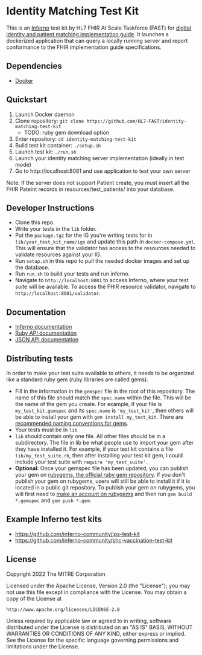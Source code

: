 # Identity Matching Test Kit

This is an [Inferno](https://github.com/inferno-community/inferno-core) test kit by HL7 FHIR At Scale Taskforce (FAST)
for [digital identity and patient matching implementation guide](http://build.fhir.org/ig/HL7/fhir-identity-matching-ig/).
It launches a dockerized application that can query a locally running server and report conformance to the FHIR implementation
guide specifications.

## Dependencies
 - [Docker](https://www.docker.com/)

## Quickstart
 1. Launch Docker daemon
 2. Clone repository: `git clone https://github.com/HL7-FAST/identity-matching-test-kit`
    + TODO: ruby gem download option
 3. Enter repository: `cd identity-matching-test-kit`
 4. Build test kit container: `./setup.sh`
 5. Launch test kit: `./run.sh`
 6. Launch your identity matching server implementation (ideally in test mode)
 7. Go to http://localhost:8081 and use application to test your own server

Note: If the server does not support Patient create, you must insert all the FHIR Pateint records in
resources/test_patients/ into your database.


## Developer Instructions
- Clone this repo.
- Write your tests in the `lib` folder.
- Put the `package.tgz` for the IG you're writing tests for in
  `lib/your_test_kit_name/igs` and update this path in `docker-compose.yml`.
  This will ensure that the validator has access to the resources needed to
  validate resources against your IG.
- Run `setup.sh` in this repo to pull the needed docker images and set up the
  database.
- Run `run.sh` to build your tests and run inferno.
- Navigate to `http://localhost:8081` to access Inferno, where your test suite will
  be available. To access the FHIR resource validator, navigate to
  `http://localhost:8081/validator`.

## Documentation
- [Inferno documentation](https://inferno-framework.github.io/inferno-core/)
- [Ruby API documentation](https://inferno-framework.github.io/inferno-core/docs)
- [JSON API documentation](https://inferno-framework.github.io/inferno-core/api-docs)

## Distributing tests

In order to make your test suite available to others, it needs to be organized
like a standard ruby gem (ruby libraries are called gems).

- Fill in the information in the `gemspec` file in the root of this repository.
  The name of this file should match the `spec.name` within the file. This will
  be the name of the gem you create. For example, if your file is
  `my_test_kit.gemspec` and its `spec.name` is `'my_test_kit'`, then others will
  be able to install your gem with `gem install my_test_kit`. There are
  [recommended naming conventions for
  gems](https://guides.rubygems.org/name-your-gem/).
- Your tests must be in `lib`
- `lib` should contain only one file. All other files should be in a
  subdirectory. The file in lib be what people use to import your gem after they
  have installed it. For example, if your test kit contains a file
  `lib/my_test_suite.rb`, then after installing your test kit gem, I could
  include your test suite with `require 'my_test_suite'`.
- **Optional:** Once your gemspec file has been updated, you can publish your
  gem on [rubygems, the official ruby gem repository](https://rubygems.org/). If
  you don't publish your gem on rubygems, users will still be able to install it
  if it is located in a public git repository. To publish your gem on rubygems,
  you will first need to [make an account on
  rubygems](https://guides.rubygems.org/publishing/#publishing-to-rubygemsorg)
  and then run `gem build *.gemspec` and `gem push *.gem`.

## Example Inferno test kits

- https://github.com/inferno-community/ips-test-kit
- https://github.com/inferno-community/shc-vaccination-test-kit

## License
Copyright 2022 The MITRE Corporation

Licensed under the Apache License, Version 2.0 (the "License"); you may not use
this file except in compliance with the License. You may obtain a copy of the
License at
```
http://www.apache.org/licenses/LICENSE-2.0
```
Unless required by applicable law or agreed to in writing, software distributed
under the License is distributed on an "AS IS" BASIS, WITHOUT WARRANTIES OR
CONDITIONS OF ANY KIND, either express or implied. See the License for the
specific language governing permissions and limitations under the License.
